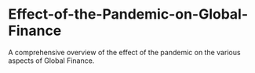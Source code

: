 # Effect-of-the-Pandemic-on-Global-Finance
A comprehensive overview of the effect of the pandemic on the various aspects of Global Finance.
